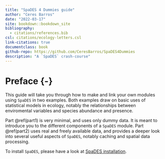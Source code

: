 ```yaml
---
title: "SpaDES 4 Dummies guide"
author: "Ceres Barros"
date: "2022-03-17"
site: bookdown::bookdown_site
bibliography:
  - citations/references.bib
csl: citations/ecology-letters.csl
link-citations: true
documentclass: book
github-repo: https://github.com/CeresBarros/SpaDES4Dummies
description: "A `SpaDES` crash-course"
---
```




# Preface {-}

This guide will take you through how to make and link your own modules using `SpaDES` in two examples. Both examples draw on basic uses of statistical models in ecology, notably the relationships between enviromental variables and species abundance and presence. 

Part \@ref(part1) is very minimal, and uses only dummy data. It is meant to introduce you to the different components of a `SpaDES` module.
Part \@ref(part2) uses real and freely available data, and provides a deeper look into several useful aspects of `SpaDES`, notably caching and spatial data processing.

To install `SpaDES`, please have a look at [SpaDES installation](https://github.com/PredictiveEcology/SpaDES.install/tree/installFromSource#readme).


